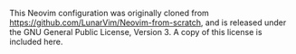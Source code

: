 This Neovim configuration was originally cloned from https://github.com/LunarVim/Neovim-from-scratch, and is released under the GNU General Public License, Version 3. A copy of this license is included here.

